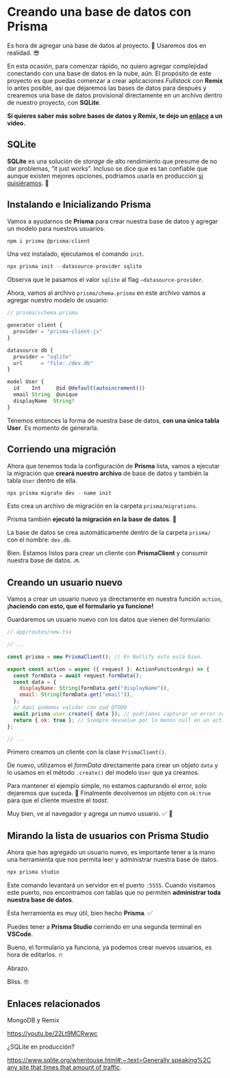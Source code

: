 # Creando una base de datos con Prisma

Es hora de agregar una base de datos al proyecto. 💾 Usaremos dos en realidad. 😎

En esta ocasión, para comenzar rápido, no quiero agregar complejidad conectando con una base de datos en la nube, aún. El propósito de este proyecto es que puedas comenzar a crear aplicaciones _Fullstack_ con **Remix** lo antes posible, así que dejaremos las bases de datos para después y crearemos una base de datos provisional directamente en un archivo dentro de nuestro proyecto, con **SQLite**.

**Si quieres saber más sobre bases de datos y Remix, te dejo un [enlace](https://youtu.be/22Lt9MCRwwc) a un video.**

## SQLite

**SQLite** es una solución de _storage_ de alto rendimiento que presume de no dar problemas, “it just works”. Incluso se dice que es tan confiable que aunque existen mejores opciones, podríamos usarla en producción [si quisiéramos](https://www.notion.so/Search-with-full-text-3d2794af6292438794b3f284c4362e04?pvs=21). 🤯

## Instalando e Inicializando Prisma

Vamos a ayudarnos de **Prisma** para crear nuestra base de datos y agregar un modelo para nuestros usuarios.

```jsx
npm i prisma @prisma/client
```

Una vez instalado, ejecutamos el comando `init`.

```jsx
npx prisma init --datasource-provider sqlite
```

Observa que le pasamos el valor `sqlite` al flag `—datasource-provider`.

Ahora, vamos al archivo `prisma/chema.prisma` en este archivo vamos a agregar nuestro modelo de usuario:

```jsx
// prisma/schema.prisma

generator client {
  provider = "prisma-client-js"
}

datasource db {
  provider = "sqlite"
  url      = "file:./dev.db"
}

model User {
  id    Int     @id @default(autoincrement())
  email String  @unique
  displayName  String?
}
```

Tenemos entonces la forma de nuestra base de datos, **con una única tabla** **User**. Es momento de generarla.

## Corriendo una migración

Ahora que tenemos toda la configuración de **Prisma** lista, vamos a ejecutar la migración que **creará nuestro archivo** de base de datos y también la tabla `User` dentro de ella.

```jsx
npx prisma migrate dev --name init
```

Esto crea un archivo de migración en la carpeta `prisma/migrations`.

Prisma también **ejecutó la migración en la base de datos**. 💾

La base de datos se crea automáticamente dentro de la carpeta `prisma/` con el nombre: `dev.db`.

Bien. Estamos listos para crear un cliente con **PrismaClient** y consumir nuestra base de datos. 🔜

## Creando un usuario nuevo

Vamos a crear un usuario nuevo ya directamente en nuestra función `action`, **¡haciendo con esto, que el formulario ya funcione!**

Guardaremos un usuario nuevo con los datos que vienen del formulario:

```jsx
// app/routes/new.tsx

// ...

const prisma = new PrismaClient(); // En Netlify esto está bien.

export const action = async ({ request }: ActionFunctionArgs) => {
  const formData = await request.formData();
  const data = {
    displayName: String(formData.get("displayName")),
    email: String(formData.get("email")),
  };
  // Aquí podemos validar con zod @TODO
  await prisma.user.create({ data }); // podríamos capturar un error con try
  return { ok: true }; // Siempre devuelve por lo menos null en un action
};

// ...
```

Primero creamos un cliente con la clase `PrismaClient()`.

De nuevo, utilizamos el _formData_ directamente para crear un objeto `data` y lo usamos en el método `.create()` del modelo `User` que ya creamos.

Para mantener el ejemplo simple, no estamos capturando el error, solo dejaremos que suceda. 🥶 Finalmente devolvemos un objeto con `ok:true` para que el cliente muestre el _toast_.

Muy bien, ve al navegador y agrega un nuevo usuario. ✅ 🤯

## Mirando la lista de usuarios con Prisma Studio

Ahora que has agregado un usuario nuevo, es importante tener a la mano una herramienta que nos permita leer y administrar nuestra base de datos.

```jsx
npx prisma studio
```

Este comando levantará un servidor en el puerto `:5555`. Cuando visitamos este puerto, nos encontramos con tablas que no permiten **administrar toda nuestra base de datos**.

Esta herramienta es muy útil, bien hecho **Prisma**. ✅

Puedes tener a **Prisma Studio** corriendo en una segunda terminal en **VSCode**.

Bueno, el formulario ya funciona, ya podemos crear nuevos usuarios, es hora de editarlos. 🔥

Abrazo.

Bliss. 🤓

## Enlaces relacionados

MongoDB y Remix

https://youtu.be/22Lt9MCRwwc

¿SQLite en producción?

[https://www.sqlite.org/whentouse.html#:~:text=Generally speaking%2C any site that,times that amount of traffic](https://www.sqlite.org/whentouse.html#:~:text=Generally%20speaking%2C%20any%20site%20that,times%20that%20amount%20of%20traffic).
